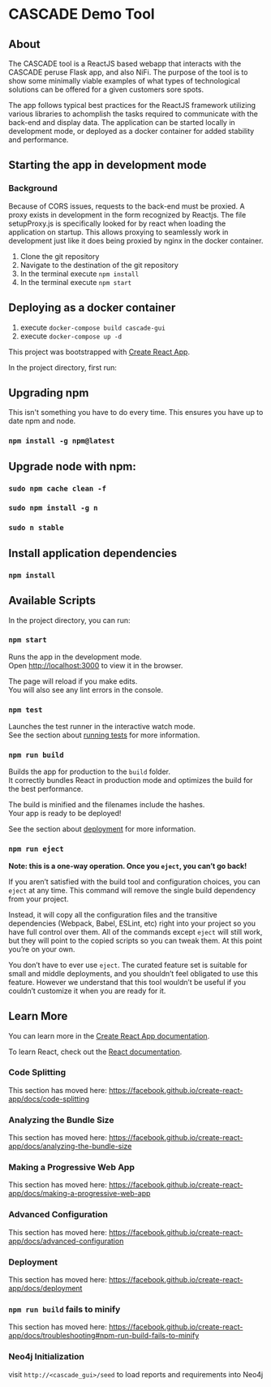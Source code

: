 # CASCADE Demo Tool

## About
The CASCADE tool is a ReactJS based webapp that interacts with the CASCADE peruse Flask app, and also NiFi. The purpose of the tool is to show some minimally viable examples of what types of technological solutions can be offered for a given customers sore spots.

The app follows typical best practices for the ReactJS framework utilizing various libraries to achomplish the tasks required to communicate with the back-end and display data. The application can be started locally in development mode, or deployed as a docker container for added stability and performance.

## Starting the app in development mode
### Background
Because of CORS issues, requests to the back-end must be proxied. A proxy exists in development in the form recognized by Reactjs. The file setupProxy.js is specifically looked for by react when loading the application on startup. This allows proxying to seamlessly work in development just like it does being proxied by nginx in the docker container.

1. Clone the git repository
2. Navigate to the destination of the git repository
3. In the terminal execute `npm install`
4. In the terminal execute `npm start`


## Deploying as a docker container

1. execute `docker-compose build cascade-gui`
2. execute `docker-compose up -d`

This project was bootstrapped with [Create React App](https://github.com/facebook/create-react-app).

In the project directory, first run:
## Upgrading npm
This isn't something you have to do every time. This ensures you have up to date npm and node.
### `npm install -g npm@latest`

## Upgrade node with npm:
### `sudo npm cache clean -f`
### `sudo npm install -g n`
### `sudo n stable`

## Install application dependencies

### `npm install`

## Available Scripts

In the project directory, you can run:

### `npm start`

Runs the app in the development mode.<br />
Open [http://localhost:3000](http://localhost:3000) to view it in the browser.

The page will reload if you make edits.<br />
You will also see any lint errors in the console.

### `npm test`

Launches the test runner in the interactive watch mode.<br />
See the section about [running tests](https://facebook.github.io/create-react-app/docs/running-tests) for more information.

### `npm run build`

Builds the app for production to the `build` folder.<br />
It correctly bundles React in production mode and optimizes the build for the best performance.

The build is minified and the filenames include the hashes.<br />
Your app is ready to be deployed!

See the section about [deployment](https://facebook.github.io/create-react-app/docs/deployment) for more information.

### `npm run eject`

**Note: this is a one-way operation. Once you `eject`, you can’t go back!**

If you aren’t satisfied with the build tool and configuration choices, you can `eject` at any time. This command will remove the single build dependency from your project.

Instead, it will copy all the configuration files and the transitive dependencies (Webpack, Babel, ESLint, etc) right into your project so you have full control over them. All of the commands except `eject` will still work, but they will point to the copied scripts so you can tweak them. At this point you’re on your own.

You don’t have to ever use `eject`. The curated feature set is suitable for small and middle deployments, and you shouldn’t feel obligated to use this feature. However we understand that this tool wouldn’t be useful if you couldn’t customize it when you are ready for it.

## Learn More

You can learn more in the [Create React App documentation](https://facebook.github.io/create-react-app/docs/getting-started).

To learn React, check out the [React documentation](https://reactjs.org/).

### Code Splitting

This section has moved here: https://facebook.github.io/create-react-app/docs/code-splitting

### Analyzing the Bundle Size

This section has moved here: https://facebook.github.io/create-react-app/docs/analyzing-the-bundle-size

### Making a Progressive Web App

This section has moved here: https://facebook.github.io/create-react-app/docs/making-a-progressive-web-app

### Advanced Configuration

This section has moved here: https://facebook.github.io/create-react-app/docs/advanced-configuration

### Deployment

This section has moved here: https://facebook.github.io/create-react-app/docs/deployment

### `npm run build` fails to minify

This section has moved here: https://facebook.github.io/create-react-app/docs/troubleshooting#npm-run-build-fails-to-minify



### Neo4j Initialization

visit `http://<cascade_gui>/seed` to load reports and requirements into Neo4j
